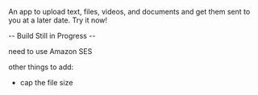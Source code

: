 An app to upload text, files, videos, and documents and get them sent to you at a later date. Try it now!

-- Build Still in Progress --

need to use Amazon SES

other things to add:
- cap the file size
